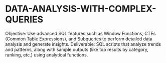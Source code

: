 # DATA-ANALYSIS-WITH-COMPLEX-QUERIES
Objective: Use advanced SQL features such as Window Functions, CTEs (Common Table Expressions), and Subqueries to perform detailed data analysis and generate insights.  Deliverable: SQL scripts that analyze trends and patterns, along with sample outputs (like top results by category, ranking, etc.) using analytical functions.
